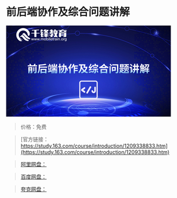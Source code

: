 # 前后端协作及综合问题讲解

![img](../../../assets/study163/free/16883d6994eb4e44a7a377a40dd1ca0b.jpg)

> 价格：免费

> [官方链接：https://study.163.com/course/introduction/1209338833.htm](https://study.163.com/course/introduction/1209338833.htm)

> [阿里网盘：]()

> [百度网盘：]()

> [夸克网盘：]()
